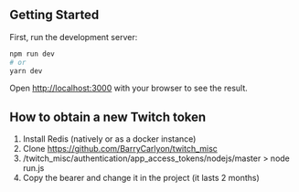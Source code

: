 ## Getting Started

First, run the development server:

```bash
npm run dev
# or
yarn dev
```

Open [http://localhost:3000](http://localhost:3000) with your browser to see the result.

## How to obtain a new Twitch token

1. Install Redis (natively or as a docker instance)
2. Clone https://github.com/BarryCarlyon/twitch_misc
3. /twitch_misc/authentication/app_access_tokens/nodejs/master > node run.js
4. Copy the bearer and change it in the project (it lasts 2 months)
